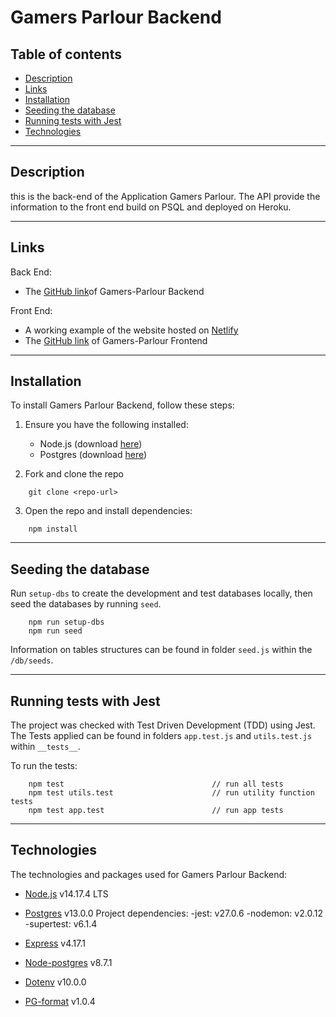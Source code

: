 # Gamers Parlour Backend

## Table of contents

- [Description](#description)
- [Links](#links)
- [Installation](#installation)
- [Seeding the database](#seeding-the-database)
- [Running tests with Jest](#running-tests-with-jest)
- [Technologies](#technologies)

---

## Description

this is the back-end of the Application Gamers Parlour.
The API provide the information to the front end build on PSQL and deployed on Heroku.

---

## Links

Back End:

- The [GitHub link](https://github.com/mr-joelM/gamers-parlour-backend)of Gamers-Parlour Backend

Front End:

- A working example of the website hosted on [Netlify](https://gamers-parlour.netlify.app/)
- The [GitHub link](https://github.com/mr-joelM/gamers-parlour-frontend) of Gamers-Parlour Frontend

---

## Installation

To install Gamers Parlour Backend, follow these steps:

1. Ensure you have the following installed:

   - Node.js (download [here](https://nodejs.org/en/))
   - Postgres (download [here](https://www.postgresql.org/))

2. Fork and clone the repo

```
    git clone <repo-url>
```

3. Open the repo and install dependencies:

```
    npm install
```

---

## Seeding the database

Run `setup-dbs` to create the development and test databases locally, then seed the databases by running `seed`.

```
    npm run setup-dbs
    npm run seed
```

Information on tables structures can be found in folder `seed.js` within the `/db/seeds`.

---

## Running tests with Jest

The project was checked with Test Driven Development (TDD) using Jest.
The Tests applied can be found in folders `app.test.js` and `utils.test.js` within `__tests__`.

To run the tests:

```
    npm test                                 // run all tests
    npm test utils.test                      // run utility function tests
    npm test app.test                        // run app tests
```

---

## Technologies

The technologies and packages used for Gamers Parlour Backend:

- [Node.js](https://nodejs.org/en/) v14.17.4 LTS
- [Postgres](https://www.postgresql.org/) v13.0.0
  Project dependencies:
  -jest: v27.0.6
  -nodemon: v2.0.12
  -supertest: v6.1.4

- [Express](https://expressjs.com/) v4.17.1
- [Node-postgres](https://www.postgresql.org/) v8.7.1
- [Dotenv](https://www.npmjs.com/package/dotenv) v10.0.0
- [PG-format](https://www.npmjs.com/package/pg-format) v1.0.4
